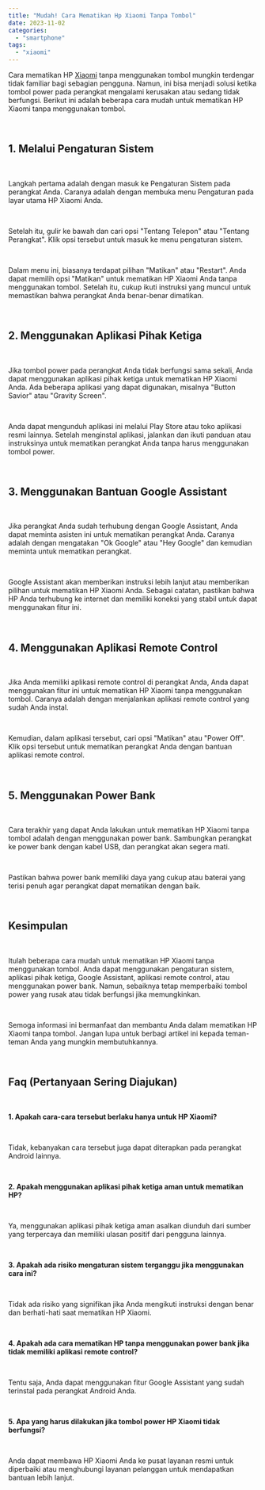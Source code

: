 ```yaml
---
title: "Mudah! Cara Mematikan Hp Xiaomi Tanpa Tombol"
date: 2023-11-02
categories: 
  - "smartphone"
tags: 
  - "xiaomi"
---
```


Cara mematikan HP [Xiaomi](https://ajiekusumadhany.com/gadget/smartphone/xiaomi/) tanpa menggunakan tombol mungkin terdengar tidak familiar bagi sebagian pengguna. Namun, ini bisa menjadi solusi ketika tombol power pada perangkat mengalami kerusakan atau sedang tidak berfungsi. Berikut ini adalah beberapa cara mudah untuk mematikan HP Xiaomi tanpa menggunakan tombol.

 

## 1\. Melalui Pengaturan Sistem

 

Langkah pertama adalah dengan masuk ke Pengaturan Sistem pada perangkat Anda. Caranya adalah dengan membuka menu Pengaturan pada layar utama HP Xiaomi Anda.

 

Setelah itu, gulir ke bawah dan cari opsi "Tentang Telepon" atau "Tentang Perangkat". Klik opsi tersebut untuk masuk ke menu pengaturan sistem.

 

Dalam menu ini, biasanya terdapat pilihan "Matikan" atau "Restart". Anda dapat memilih opsi "Matikan" untuk mematikan HP Xiaomi Anda tanpa menggunakan tombol. Setelah itu, cukup ikuti instruksi yang muncul untuk memastikan bahwa perangkat Anda benar-benar dimatikan.

 

## 2\. Menggunakan Aplikasi Pihak Ketiga

 

Jika tombol power pada perangkat Anda tidak berfungsi sama sekali, Anda dapat menggunakan aplikasi pihak ketiga untuk mematikan HP Xiaomi Anda. Ada beberapa aplikasi yang dapat digunakan, misalnya "Button Savior" atau "Gravity Screen".

 

Anda dapat mengunduh aplikasi ini melalui Play Store atau toko aplikasi resmi lainnya. Setelah menginstal aplikasi, jalankan dan ikuti panduan atau instruksinya untuk mematikan perangkat Anda tanpa harus menggunakan tombol power.

 

## 3\. Menggunakan Bantuan Google Assistant

 

Jika perangkat Anda sudah terhubung dengan Google Assistant, Anda dapat meminta asisten ini untuk mematikan perangkat Anda. Caranya adalah dengan mengatakan "Ok Google" atau "Hey Google" dan kemudian meminta untuk mematikan perangkat.

 

Google Assistant akan memberikan instruksi lebih lanjut atau memberikan pilihan untuk mematikan HP Xiaomi Anda. Sebagai catatan, pastikan bahwa HP Anda terhubung ke internet dan memiliki koneksi yang stabil untuk dapat menggunakan fitur ini.

 

## 4\. Menggunakan Aplikasi Remote Control

 

Jika Anda memiliki aplikasi remote control di perangkat Anda, Anda dapat menggunakan fitur ini untuk mematikan HP Xiaomi tanpa menggunakan tombol. Caranya adalah dengan menjalankan aplikasi remote control yang sudah Anda instal.

 

Kemudian, dalam aplikasi tersebut, cari opsi "Matikan" atau "Power Off". Klik opsi tersebut untuk mematikan perangkat Anda dengan bantuan aplikasi remote control.

 

## 5\. Menggunakan Power Bank

 

Cara terakhir yang dapat Anda lakukan untuk mematikan HP Xiaomi tanpa tombol adalah dengan menggunakan power bank. Sambungkan perangkat ke power bank dengan kabel USB, dan perangkat akan segera mati.

 

Pastikan bahwa power bank memiliki daya yang cukup atau baterai yang terisi penuh agar perangkat dapat mematikan dengan baik.

 

## Kesimpulan

 

Itulah beberapa cara mudah untuk mematikan HP Xiaomi tanpa menggunakan tombol. Anda dapat menggunakan pengaturan sistem, aplikasi pihak ketiga, Google Assistant, aplikasi remote control, atau menggunakan power bank. Namun, sebaiknya tetap memperbaiki tombol power yang rusak atau tidak berfungsi jika memungkinkan.

 

Semoga informasi ini bermanfaat dan membantu Anda dalam mematikan HP Xiaomi tanpa tombol. Jangan lupa untuk berbagi artikel ini kepada teman-teman Anda yang mungkin membutuhkannya.

 

## Faq (Pertanyaan Sering Diajukan)

 

**1\. Apakah cara-cara tersebut berlaku hanya untuk HP Xiaomi?**

 

Tidak, kebanyakan cara tersebut juga dapat diterapkan pada perangkat Android lainnya.

 

**2\. Apakah menggunakan aplikasi pihak ketiga aman untuk mematikan HP?**

 

Ya, menggunakan aplikasi pihak ketiga aman asalkan diunduh dari sumber yang terpercaya dan memiliki ulasan positif dari pengguna lainnya.

 

**3\. Apakah ada risiko mengaturan sistem terganggu jika menggunakan cara ini?**

 

Tidak ada risiko yang signifikan jika Anda mengikuti instruksi dengan benar dan berhati-hati saat mematikan HP Xiaomi.

 

**4\. Apakah ada cara mematikan HP tanpa menggunakan power bank jika tidak memiliki aplikasi remote control?**

 

Tentu saja, Anda dapat menggunakan fitur Google Assistant yang sudah terinstal pada perangkat Android Anda.

 

**5\. Apa yang harus dilakukan jika tombol power HP Xiaomi tidak berfungsi?**

 

Anda dapat membawa HP Xiaomi Anda ke pusat layanan resmi untuk diperbaiki atau menghubungi layanan pelanggan untuk mendapatkan bantuan lebih lanjut.
